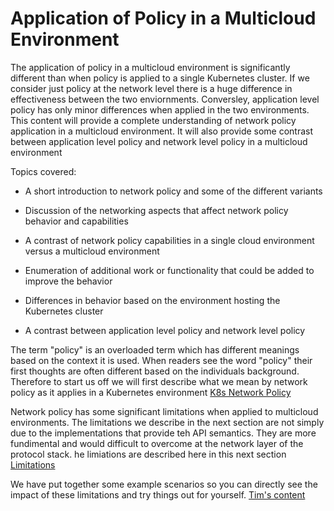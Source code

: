 
# Application of Policy in a Multicloud Environment

The application of policy in a multicloud environment is significantly different than
when policy is applied to a single Kubernetes cluster.  If we consider just policy
at the network level there is a huge difference in effectiveness between the two
enviornments.  Conversley, application level policy has only minor differences
when applied in the two environments.   This content will provide a complete
understanding of network policy application in a multicloud environment. It 
will also provide some contrast between application level policy and network
level policy in a multicloud environment

Topics covered:

* A short introduction to network policy and some of the different variants

* Discussion of the networking aspects that affect network policy behavior and capabilities

* A contrast of network policy capabilities in a single cloud environment versus a multicloud environment

* Enumeration of additional work or functionality that could be added to improve the behavior

* Differences in behavior based on the environment hosting the Kubernetes cluster

* A contrast between application level policy and network level policy

The term "policy" is an overloaded term which has different meanings based on the context it
is used.  When readers see the word "policy" their first thoughts are often different based on
the individuals background.  Therefore to start us off we will first describe what we mean by
network policy as it applies in a Kubernetes environment
[K8s Network Policy](https://github.com/john-a-joyce/multicloud-integrations/blob/network-policy-struct/Multicloud%20Network%20Policy/k8s_network_polcy.md#network-policy)

Network policy has some significant limitations when applied to multicloud environments.
The limitations we describe in the next section are not simply due to the implementations
that provide teh API semantics.  They are more fundimental and would difficult to
overcome at the network layer of the protocol stack.  he limiations are described
here in this next section 
[Limitations](https://github.com/john-a-joyce/multicloud-integrations/blob/network-policy-struct/Multicloud%20Network%20Policy/limitations.md#network-policy-limitations)

We have put together some example scenarios so you can directly see the impact of these limitations
and try things out for yourself.
[Tim's content](link)
